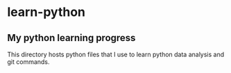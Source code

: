 # learn-python
## My python learning progress
This directory hosts python files that I use to learn python data analysis and git commands.
